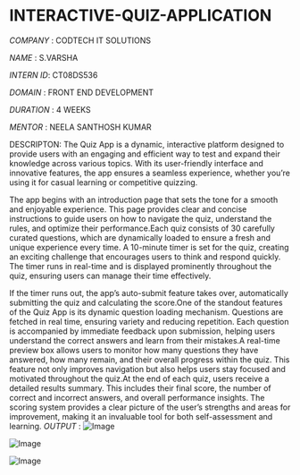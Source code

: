 # INTERACTIVE-QUIZ-APPLICATION

*COMPANY*  :    CODTECH IT SOLUTIONS

*NAME*     :    S.VARSHA

*INTERN ID*:    CT08DS536

*DOMAIN*   :    FRONT END DEVELOPMENT

*DURATION* :    4 WEEKS

*MENTOR*   :    NEELA SANTHOSH KUMAR

DESCRIPTON:
          The Quiz App is a dynamic, interactive platform designed to provide users with an engaging and efficient way to test and expand their knowledge across various topics. With its user-friendly interface and innovative features, the app ensures a seamless experience, whether you’re using it for casual learning or competitive quizzing.
          
The app begins with an introduction page that sets the tone for a smooth and enjoyable experience. This page provides clear and concise instructions to guide users on how to navigate the quiz, understand the rules, and optimize their performance.Each quiz consists of 30 carefully curated questions, which are dynamically loaded to ensure a fresh and unique experience every time. A 10-minute timer is set for the quiz, creating an exciting challenge that encourages users to think and respond quickly. The timer runs in real-time and is displayed prominently throughout the quiz, ensuring users can manage their time effectively.

If the timer runs out, the app’s auto-submit feature takes over, automatically submitting the quiz and calculating the score.One of the standout features of the Quiz App is its dynamic question loading mechanism. Questions are fetched in real time, ensuring variety and reducing repetition. Each question is accompanied by immediate feedback upon submission, helping users understand the correct answers and learn from their mistakes.A real-time preview box allows users to monitor how many questions they have answered, how many remain, and their overall progress within the quiz. This feature not only improves navigation but also helps users stay focused and motivated throughout the quiz.At the end of each quiz, users receive a detailed results summary. This includes their final score, the number of correct and incorrect answers, and overall performance insights. The scoring system provides a clear picture of the user’s strengths and areas for improvement, making it an invaluable tool for both self-assessment and learning.
*OUTPUT*  :
![Image](https://github.com/user-attachments/assets/8335f19f-2d03-44e4-8589-e1c214494067)

![Image](https://github.com/user-attachments/assets/97ecd8f1-8965-4342-a411-976840d995e4)

![Image](https://github.com/user-attachments/assets/80772686-c46c-4d35-83d7-31203157928e)
